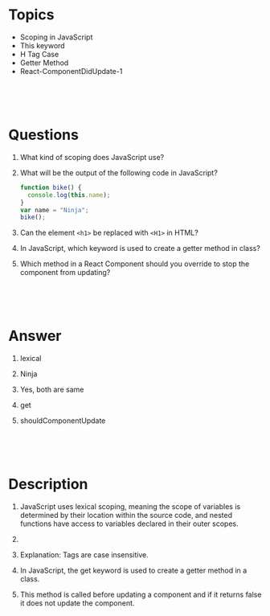 # Topics

- Scoping in JavaScript
- This keyword
- H Tag Case
- Getter Method
- React-ComponentDidUpdate-1

&nbsp;

&nbsp;

# Questions

1. What kind of scoping does JavaScript use?

2. What will be the output of the following code in JavaScript?

   ```js
   function bike() {
     console.log(this.name);
   }
   var name = "Ninja";
   bike();
   ```

3. Can the element `<h1>` be replaced with `<H1>` in HTML?

4. In JavaScript, which keyword is used to create a getter method in class?

5. Which method in a React Component should you override to stop the component from updating?

&nbsp;

&nbsp;

# Answer

1. lexical

2. Ninja

3. Yes, both are same

4. get

5. shouldComponentUpdate

&nbsp;

&nbsp;

# Description

1. JavaScript uses lexical scoping, meaning the scope of variables is determined by their location within the source code, and nested functions have access to variables declared in their outer scopes.

2.

3. Explanation: Tags are case insensitive.

4. In JavaScript, the get keyword is used to create a getter method in a class.

5. This method is called before updating a component and if it returns false it does not update the component.
